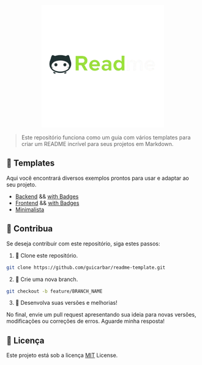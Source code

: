 <p align="center">
 <img src="img/Brand-ReadmeTemplate.png" width="320px">
</p>

> Este repositório funciona como um guia com vários templates para criar um README incrível para seus projetos em Markdown.


## 📝 Templates

Aqui você encontrará diversos exemplos prontos para usar e adaptar ao seu projeto.

- [Backend](Templates/simples/backend.md) && [with Badges](Templates/simples/backend.md)
- [Frontend](Templates/simples/frontend.md) && [with Badges](Templates/simples/frontend.md)
- [Minimalista](Templates/minimalista.md)


## 🚀 Contribua

Se deseja contribuir com este repositório, siga estes passos:

1. 🔹 Clone este repositório.

```bash
git clone https://github.com/guicarbar/readme-template.git
```

2. 🔹 Crie uma nova branch.

```bash
git checkout -b feature/BRANCH_NAME
```

3. 🔹 Desenvolva suas versões e melhorias!

No final, envie um pull request apresentando sua ideia para novas versões, modificações ou correções de erros. Aguarde minha resposta!


## 📜 Licença

Este projeto está sob a licença [MIT](LICENSE) License.
